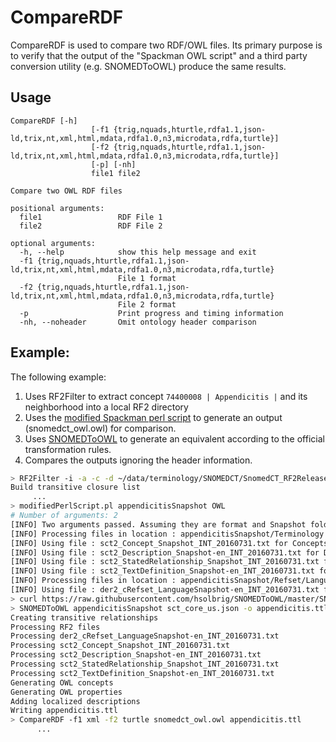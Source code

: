 # CompareRDF
CompareRDF is used to compare two RDF/OWL files.  Its primary purpose is to verify that the output of the "Spackman OWL script" and a third party conversion utility (e.g. SNOMEDToOWL) produce the same results.

## Usage

```text
CompareRDF [-h]
                  [-f1 {trig,nquads,hturtle,rdfa1.1,json-ld,trix,nt,xml,html,mdata,rdfa1.0,n3,microdata,rdfa,turtle}]
                  [-f2 {trig,nquads,hturtle,rdfa1.1,json-ld,trix,nt,xml,html,mdata,rdfa1.0,n3,microdata,rdfa,turtle}]
                  [-p] [-nh]
                  file1 file2

Compare two OWL RDF files

positional arguments:
  file1                 RDF File 1
  file2                 RDF File 2

optional arguments:
  -h, --help            show this help message and exit
  -f1 {trig,nquads,hturtle,rdfa1.1,json-ld,trix,nt,xml,html,mdata,rdfa1.0,n3,microdata,rdfa,turtle}
                        File 1 format
  -f2 {trig,nquads,hturtle,rdfa1.1,json-ld,trix,nt,xml,html,mdata,rdfa1.0,n3,microdata,rdfa,turtle}
                        File 2 format
  -p                    Print progress and timing information
  -nh, --noheader       Omit ontology header comparison
```

## Example:
The following example:

1. Uses RF2Filter to extract concept ```74400008 | Appendicitis |``` and its neighborhood into a local RF2 directory
2. Uses the [modified Spackman perl script](modifiedPerlScript.pl) to generate an output (snomedct_owl.owl) for comparison.
3. Uses [SNOMEDToOWL](SNOMEDToOWL.md) to generate an equivalent according to the official transformation rules.
4. Compares the outputs ignoring the header information.

```bash
> RF2Filter -i -a -c -d ~/data/terminology/SNOMEDCT/SnomedCT_RF2Release_INT_20160731/Snapshot appendicitisSnapshot 74400008
Build transitive closure list
     ...
> modifiedPerlScript.pl appendicitisSnapshot OWL
# Number of arguments: 2
[INFO] Two arguments passed. Assuming they are format and Snapshot folder location
[INFO] Processing files in location : appendicitisSnapshot/Terminology
[INFO] Using file : sct2_Concept_Snapshot_INT_20160731.txt for Concepts
[INFO] Using file : sct2_Description_Snapshot-en_INT_20160731.txt for Descriptions
[INFO] Using file : sct2_StatedRelationship_Snapshot_INT_20160731.txt for Stated Relationships
[INFO] Using file : sct2_TextDefinition_Snapshot-en_INT_20160731.txt for Text Definitions
[INFO] Processing files in location : appendicitisSnapshot/Refset/Language
[INFO] Using file : der2_cRefset_LanguageSnapshot-en_INT_20160731.txt for Language Refset
> curl https://raw.githubusercontent.com/hsolbrig/SNOMEDToOWL/master/SNOMEDCTToOWL/conf/sct_core_us.json > sct_core_us.json
> SNOMEDToOWL appendicitisSnapshot sct_core_us.json -o appendicitis.ttl
Creating transitive relationships
Processing RF2 files
Processing der2_cRefset_LanguageSnapshot-en_INT_20160731.txt
Processing sct2_Concept_Snapshot_INT_20160731.txt
Processing sct2_Description_Snapshot-en_INT_20160731.txt
Processing sct2_StatedRelationship_Snapshot_INT_20160731.txt
Processing sct2_TextDefinition_Snapshot-en_INT_20160731.txt
Generating OWL concepts
Generating OWL properties
Adding localized descriptions
Writing appendicitis.ttl
> CompareRDF -f1 xml -f2 turtle snomedct_owl.owl appendicitis.ttl
      ...
```